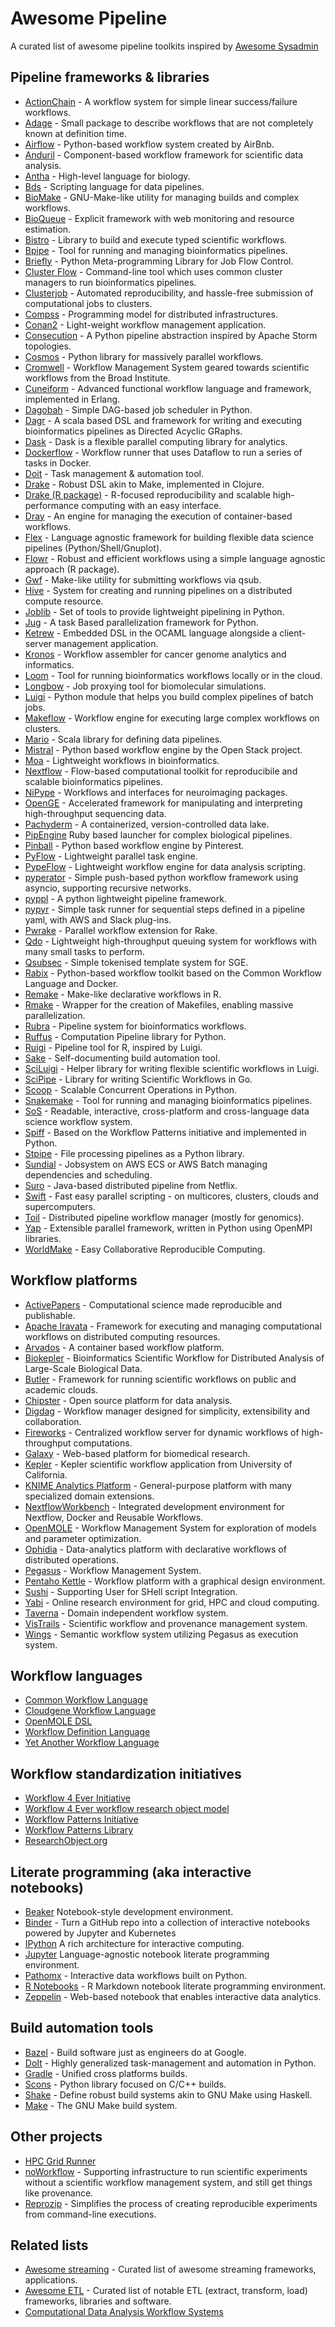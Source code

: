 Awesome Pipeline
================

A curated list of awesome pipeline toolkits inspired by [Awesome Sysadmin](https://github.com/kahun/awesome-sysadmin)

Pipeline frameworks & libraries
--------------------------------

* [ActionChain](http://docs.stackstorm.com/actionchain.html) - A workflow system for simple linear success/failure workflows.
* [Adage](https://github.com/diana-hep/adage) - Small package to describe workflows that are not completely known at definition time.
* [Airflow](https://github.com/airbnb/airflow) - Python-based workflow system created by AirBnb.
* [Anduril](http://www.anduril.org/anduril/site/) - Component-based workflow framework for scientific data analysis.
* [Antha](https://www.antha-lang.org/) - High-level language for biology.
* [Bds](http://pcingola.github.io/BigDataScript/) - Scripting language for data pipelines.
* [BioMake](https://github.com/evoldoers/biomake) - GNU-Make-like utility for managing builds and complex workflows.
* [BioQueue](https://github.com/liyao001/BioQueue) - Explicit framework with web monitoring and resource estimation.
* [Bistro](https://github.com/pveber/bistro) - Library to build and execute typed scientific workflows.
* [Bpipe](https://github.com/ssadedin/bpipe/) - Tool for running and managing bioinformatics pipelines.
* [Briefly](https://github.com/bloomreach/briefly) - Python Meta-programming Library for Job Flow Control.
* [Cluster Flow](http://clusterflow.io) - Command-line tool which uses common cluster managers to run bioinformatics pipelines.
* [Clusterjob](https://github.com/monajemi/clusterjob) - Automated reproducibility, and hassle-free submission of computational jobs to clusters.
* [Compss](https://www.bsc.es/research-and-development/software-and-apps/software-list/comp-superscalar) - Programming model for distributed infrastructures.
* [Conan2](https://github.com/tburdett/Conan2) - Light-weight workflow management application.
* [Consecution](https://github.com/robdmc/consecution) - A Python pipeline abstraction inspired by Apache Storm topologies.
* [Cosmos](https://cosmos.hms.harvard.edu) - Python library for massively parallel workflows.
* [Cromwell](https://github.com/broadinstitute/cromwell) - Workflow Management System geared towards scientific workflows from the Broad Institute.
* [Cuneiform](https://github.com/joergen7/cuneiform) - Advanced functional workflow language and framework, implemented in Erlang.
* [Dagobah](https://github.com/thieman/dagobah) - Simple DAG-based job scheduler in Python.
* [Dagr](https://github.com/fulcrumgenomics/dagr) - A scala based DSL and framework for writing and executing bioinformatics pipelines as Directed Acyclic GRaphs.
* [Dask](https://github.com/dask/dask) - Dask is a flexible parallel computing library for analytics.
* [Dockerflow](https://github.com/googlegenomics/dockerflow) - Workflow runner that uses Dataflow to run a series of tasks in Docker.
* [Doit](http://pydoit.org/) - Task management & automation tool.
* [Drake](https://github.com/Factual/drake) - Robust DSL akin to Make, implemented in Clojure.
* [Drake (R package)](https://github.com/wlandau-lilly/drake) - R-focused reproducibility and scalable high-performance computing with an easy interface.
* [Dray](https://github.com/CenturyLinkLabs/dray) - An engine for managing the execution of container-based workflows. 
* [Flex](https://github.com/druths/flex/) - Language agnostic framework for building flexible data science pipelines (Python/Shell/Gnuplot).
* [Flowr](https://github.com/sahilseth/flowr) - Robust and efficient workflows using a simple language agnostic approach (R package).
* [Gwf](https://github.com/mailund/gwf) - Make-like utility for submitting workflows via qsub.
* [Hive](https://github.com/Ensembl/ensembl-hive) - System for creating and running pipelines on a distributed compute resource.
* [Joblib](https://pythonhosted.org/joblib/index.html) - Set of tools to provide lightweight pipelining in Python.
* [Jug](https://jug.readthedocs.io) - A task Based parallelization framework for Python.
* [Ketrew](https://github.com/hammerlab/ketrew) - Embedded DSL in the OCAML language alongside a client-server management application. 
* [Kronos](https://github.com/jtaghiyar/kronos) - Workflow assembler for cancer genome analytics and informatics.
* [Loom](https://github.com/StanfordBioinformatics/loom) - Tool for running bioinformatics workflows locally or in the cloud.
* [Longbow](http://www.hecbiosim.ac.uk/longbow) - Job proxying tool for biomolecular simulations.
* [Luigi](https://github.com/spotify/luigi) - Python module that helps you build complex pipelines of batch jobs.
* [Makeflow](http://ccl.cse.nd.edu/software/makeflow/) - Workflow engine for executing large complex workflows on clusters.
* [Mario](https://github.com/intentmedia/mario) - Scala library for defining data pipelines.
* [Mistral](https://github.com/openstack/mistral) - Python based workflow engine by the Open Stack project.
* [Moa](https://github.com/mfiers/Moa) - Lightweight workflows in bioinformatics.
* [Nextflow](http://www.nextflow.io) - Flow-based computational toolkit for reproducibile and scalable bioinformatics pipelines.
* [NiPype](https://github.com/nipy/nipype) - Workflows and interfaces for neuroimaging packages.
* [OpenGE](https://github.com/adaptivegenome/openge) - Accelerated framework for manipulating and interpreting high-throughput sequencing data.
* [Pachyderm](https://www.pachyderm.io/pps.html) - A containerized, version-controlled data lake.
* [PipEngine](https://github.com/fstrozzi/bioruby-pipengine) Ruby based launcher for complex biological pipelines.
* [Pinball](https://github.com/pinterest/pinball) - Python based workflow engine by Pinterest.
* [PyFlow](https://github.com/Illumina/pyflow) - Lightweight parallel task engine.
* [PypeFlow](https://github.com/PacificBiosciences/pypeFLOW) - Lightweight workflow engine for data analysis scripting.
* [pyperator](https://github.com/baffelli/pyperator) - Simple push-based python workflow framework using asyncio, supporting recursive networks.
* [pyppl](https://github.com/pwwang/pyppl) - A python lightweight pipeline framework.
* [pypyr](https://github.com/pypyr/pypyr-cli) - Simple task runner for sequential steps defined in a pipeline yaml, with AWS and Slack plug-ins.
* [Pwrake](https://github.com/masa16/Pwrake/) - Parallel workflow extension for Rake.
* [Qdo](https://bitbucket.org/berkeleylab/qdo) - Lightweight high-throughput queuing system for workflows with many small tasks to perform.
* [Qsubsec](https://github.com/alastair-droop/qsubsec) - Simple tokenised template system for SGE.
* [Rabix](https://github.com/rabix/rabix) - Python-based workflow toolkit based on the Common Workflow Language and Docker.
* [Remake](https://github.com/richfitz/remake) - Make-like declarative workflows in R.
* [Rmake](http://physiology.med.cornell.edu/faculty/mason/lab/r-make/) - Wrapper for the creation of Makefiles, enabling massive parallelization.
* [Rubra](https://github.com/bjpop/rubra) - Pipeline system for bioinformatics workflows.
* [Ruffus](http://www.ruffus.org.uk) - Computation Pipeline library for Python.
* [Ruigi](https://github.com/kirillseva/ruigi) - Pipeline tool for R, inspired by Luigi.
* [Sake](http://tonyfischetti.github.io/sake/) - Self-documenting build automation tool.
* [SciLuigi](https://github.com/pharmbio/sciluigi) - Helper library for writing flexible scientific workflows in Luigi.
* [SciPipe](http://scipipe.org) - Library for writing Scientific Workflows in Go.
* [Scoop](https://github.com/soravux/scoop/) - Scalable Concurrent Operations in Python.
* [Snakemake](https://bitbucket.org/johanneskoester/snakemake/wiki/Home) - Tool for running and managing bioinformatics pipelines.
* [SoS](http://vatlab.github.io/SOS/) - Readable, interactive, cross-platform and cross-language data science workflow system.
* [Spiff](https://github.com/knipknap/SpiffWorkflow) - Based on the Workflow Patterns initiative and implemented in Python.
* [Stpipe](http://ssb.stsci.edu/doc/jwst_dev/jwst_lib.stpipe.doc/html/) - File processing pipelines as a Python library.
* [Sundial](https://github.com/gilt/sundial) - Jobsystem on AWS ECS or AWS Batch managing dependencies and scheduling.
* [Suro](https://github.com/Netflix/suro) - Java-based distributed pipeline from Netflix.
* [Swift](http://swift-lang.org) - Fast easy parallel scripting - on multicores, clusters, clouds and supercomputers.
* [Toil](https://github.com/BD2KGenomics/toil) - Distributed pipeline workflow manager (mostly for genomics).
* [Yap](http://opensource.nibr.com/yap/) - Extensible parallel framework, written in Python using OpenMPI libraries.
* [WorldMake](http://worldmake.org/) - Easy Collaborative Reproducible Computing.
 
Workflow platforms 
--------------------
* [ActivePapers](http://www.activepapers.org/) - Computational science made reproducible and publishable.
* [Apache Iravata](https://airavata.apache.org/) - Framework for executing and managing computational workflows on distributed computing resources.
* [Arvados](http://arvados.org) - A container based workflow platform.
* [Biokepler](http://www.biokepler.org) - Bioinformatics Scientific Workflow for Distributed Analysis of Large-Scale Biological Data.
* [Butler](http://github.com/llevar/butler) - Framework for running scientific workflows on public and academic clouds.
* [Chipster](http://chipster.csc.fi) - Open source platform for data analysis. 
* [Digdag](https://www.digdag.io) - Workflow manager designed for simplicity, extensibility and collaboration.
* [Fireworks](https://github.com/materialsproject/fireworks) - Centralized workflow server for dynamic workflows of high-throughput computations.
* [Galaxy](https://usegalaxy.org) - Web-based platform for biomedical research.
* [Kepler](https://kepler-project.org/) - Kepler scientific workflow application from University of California.
* [KNIME Analytics Platform](https://www.knime.org/knime-analytics-platform) - General-purpose platform with many specialized domain extensions.
* [NextflowWorkbench](http://workflow.campagnelab.org) - Integrated development environment for Nextflow, Docker and Reusable Workflows.
* [OpenMOLE](http://www.openmole.org/current/) - Workflow Management System for exploration of models and parameter optimization.
* [Ophidia](http://ophidia.cmcc.it) - Data-analytics platform with declarative workflows of distributed operations.
* [Pegasus](http://pegasus.isi.edu) - Workflow Management System.
* [Pentaho Kettle](http://community.pentaho.com/projects/data-integration/) - Workflow platform with a graphical design environment.
* [Sushi](https://github.com/uzh/sushi) - Supporting User for SHell script Integration.
* [Yabi](http://ccg.murdoch.edu.au/yabi) - Online research environment for grid, HPC and cloud computing.
* [Taverna](http://www.taverna.org.uk) - Domain independent workflow system.
* [VisTrails](http://www.vistrails.org/) - Scientific workflow and provenance management system.
* [Wings](http://www.wings-workflows.org) - Semantic workflow system utilizing Pegasus as execution system.

Workflow languages 
-------------------
* [Common Workflow Language](https://github.com/common-workflow-language/common-workflow-language)
* [Cloudgene Workflow Language](http://cloudgene.uibk.ac.at/developer-guide)
* [OpenMOLE DSL](http://www.openmole.org/current/Documentation_Language.html)
* [Workflow Definition Language](https://github.com/broadinstitute/wdl)
* [Yet Another Workflow Language](http://www.yawlfoundation.org)

Workflow standardization initiatives
---------------------------
* [Workflow 4 Ever Initiative](http://www.wf4ever-project.org)
* [Workflow 4 Ever workflow research object model](http://wf4ever.github.io/ro)
* [Workflow Patterns Initiative](http://www.workflowpatterns.com)
* [Workflow Patterns Library](http://www.workflowpatterns.com/patterns)
* [ResearchObject.org](http://www.researchobject.org)

Literate programming (aka interactive notebooks) 
---------------------------------------------------
* [Beaker](http://beakernotebook.com/) Notebook-style development environment. 
* [Binder](http://mybinder.org/) - Turn a GitHub repo into a collection of interactive notebooks powered by Jupyter and Kubernetes
* [IPython](https://ipython.org/) A rich architecture for interactive computing.
* [Jupyter](https://jupyter.org/) Language-agnostic notebook literate programming environment.
* [Pathomx](http://pathomx.org) - Interactive data workflows built on Python.
* [R Notebooks](http://rmarkdown.rstudio.com/r_notebooks.html) - R Markdown notebook literate programming environment.
* [Zeppelin](http://zeppelin-project.org/) - Web-based notebook that enables interactive data analytics.



Build automation tools
----------------------
* [Bazel](http://bazel.io/) - Build software just as engineers do at Google.
* [DoIt](https://github.com/pydoit/doit) - Highly generalized task-management and automation in Python.
* [Gradle](http://gradle.org/) - Unified cross platforms builds.
* [Scons](http://www.scons.org/) - Python library focused on C/C++ builds.
* [Shake](https://github.com/ndmitchell/shake) - Define robust build systems akin to GNU Make using Haskell.
* [Make](https://www.gnu.org/software/make/) - The GNU Make build system.


Other projects
----------------
* [HPC Grid Runner](http://hpcgridrunner.github.io/)
* [noWorkflow](https://github.com/gems-uff/noworkflow) - Supporting infrastructure to run scientific experiments without a scientific workflow management system, and still get things like provenance.
* [Reprozip](https://github.com/ViDA-NYU/reprozip) - Simplifies the process of creating reproducible experiments from command-line executions.


Related lists
--------------
* [Awesome streaming](https://github.com/manuzhang/awesome-streaming) - Curated list of awesome streaming frameworks, applications.
* [Awesome ETL](https://github.com/pawl/awesome-etl) - Curated list of notable ETL (extract, transform, load) frameworks, libraries and software.
* [Computational Data Analysis Workflow Systems](https://github.com/common-workflow-language/common-workflow-language/wiki/Existing-Workflow-systems)

